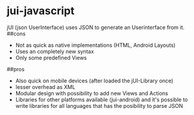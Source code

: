 # jui-javascript
jUI (json UserInterface) uses JSON to generate an Userinterface from it.
##cons
- Not as quick as native implementations (HTML, Android Layouts)
- Uses an completely new syntax
- Only some predefined Views

##pros
- Also quick on mobile devices (after loaded the jUI-Library once)
- lesser overhead as XML
- Modular design with possibility to add new Views and Actions
- Libraries for other platforms available (jui-android) and it's possible to write libraries for all languages that has the posibility to parse JSON 
